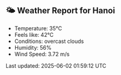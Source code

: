<!-- WEATHER-START -->
## 🌤 Weather Report for Hanoi

- Temperature: 35°C
- Feels like: 42°C
- Conditions: overcast clouds
- Humidity: 56%
- Wind Speed: 3.72 m/s

Last updated: 2025-06-02 01:59:12 UTC
<!-- WEATHER-END -->

